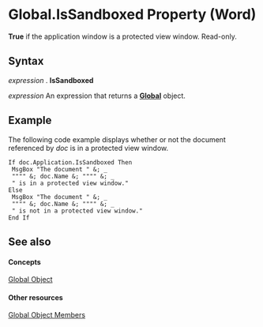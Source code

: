 
# Global.IsSandboxed Property (Word)

 **True** if the application window is a protected view window. Read-only.


## Syntax

 _expression_ . **IsSandboxed**

 _expression_ An expression that returns a **[Global](b91e7459-08d5-ea8c-42e0-f7b9bfd1a72c.md)** object.


## Example

The following code example displays whether or not the document referenced by  _doc_ is in a protected view window.


```
If doc.Application.IsSandboxed Then 
 MsgBox "The document " &; _ 
 """" &; doc.Name &; """" &; _ 
 " is in a protected view window." 
Else 
 MsgBox "The document " &; _ 
 """" &; doc.Name &; """" &; _ 
 " is not in a protected view window." 
End If
```


## See also


#### Concepts


[Global Object](b91e7459-08d5-ea8c-42e0-f7b9bfd1a72c.md)
#### Other resources


[Global Object Members](35050f7b-bc46-4795-ec17-f68e263c8af0.md)
